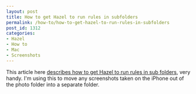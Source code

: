 ```yaml
---
layout: post
title: How to get Hazel to run rules in subfolders
permalink: /how-to/how-to-get-hazel-to-run-rules-in-subfolders
post_id: 1312
categories:
- Hazel
- How to
- Mac
- Screenshots
---
```


This article here
[describes how to get Hazel to run rules in sub folders](http://www.noodlesoft.com/forums/viewtopic.php?f=4&t=470), very handy. I'm using this to move any screenshots taken on the iPhone out of the photo folder into a separate folder.
